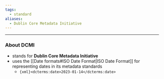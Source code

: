 ```yaml
---
tags:
  - standard
aliases:
  - Dublin Core Metadata Initiative
---
```

---

### About DCMI

- stands for **Dublin Core Metadata Initiative**
- uses the [[Date formats#ISO Date Format|ISO Date Format]] for representing dates in its metadata standards
	- `{xml}<dcterms:date>2023-01-14</dcterms:date>`